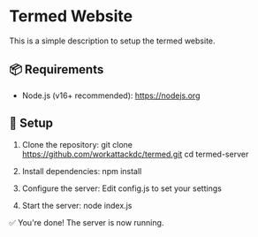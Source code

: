 # Termed Website

This is a simple description to setup the termed website.

## 📦 Requirements

- Node.js (v16+ recommended): https://nodejs.org

## 🚀 Setup

1. Clone the repository:
   git clone https://github.com/workattackdc/termed.git
   cd termed-server

2. Install dependencies:
   npm install

3. Configure the server:
   Edit config.js to set your settings

4. Start the server:
   node index.js

✅ You're done! The server is now running.
